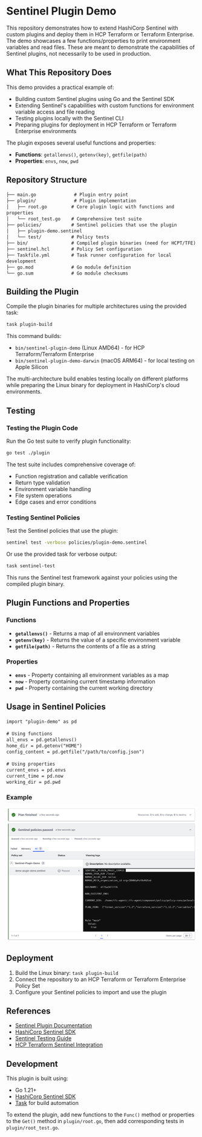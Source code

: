 # Sentinel Plugin Demo

This repository demonstrates how to extend HashiCorp Sentinel with custom plugins and deploy them in HCP Terraform or Terraform Enterprise. The demo showcases a few functions/properties to print environment variables and read files. These are meant to demonstrate the capabilities of Sentinel plugins, not necessarily to be used in production.

## What This Repository Does

This demo provides a practical example of:

- Building custom Sentinel plugins using Go and the Sentinel SDK
- Extending Sentinel's capabilities with custom functions for environment variable access and file reading
- Testing plugins locally with the Sentinel CLI
- Preparing plugins for deployment in HCP Terraform or Terraform Enterprise environments

The plugin exposes several useful functions and properties:

- **Functions**: `getallenvs()`, `getenv(key)`, `getfile(path)`
- **Properties**: `envs`, `now`, `pwd`

## Repository Structure

```text
├── main.go              # Plugin entry point
├── plugin/              # Plugin implementation
│   ├── root.go         # Core plugin logic with functions and properties
│   └── root_test.go    # Comprehensive test suite
├── policies/           # Sentinel policies that use the plugin
│   ├── plugin-demo.sentinel
│   └── test/           # Policy tests
├── bin/                # Compiled plugin binaries (need for HCPT/TFE)
├── sentinel.hcl        # Policy Set configuration
├── Taskfile.yml        # Task runner configuration for local development
├── go.mod              # Go module definition
└── go.sum              # Go module checksums
```

## Building the Plugin

Compile the plugin binaries for multiple architectures using the provided task:

```bash
task plugin-build
```

This command builds:

- `bin/sentinel-plugin-demo` (Linux AMD64) - for HCP Terraform/Terraform Enterprise
- `bin/sentinel-plugin-demo-darwin` (macOS ARM64) - for local testing on Apple Silicon

The multi-architecture build enables testing locally on different platforms while preparing the Linux binary for deployment in HashiCorp's cloud environments.

## Testing

### Testing the Plugin Code

Run the Go test suite to verify plugin functionality:

```bash
go test ./plugin
```

The test suite includes comprehensive coverage of:

- Function registration and callable verification
- Return type validation
- Environment variable handling
- File system operations
- Edge cases and error conditions

### Testing Sentinel Policies

Test the Sentinel policies that use the plugin:

```bash
sentinel test -verbose policies/plugin-demo.sentinel
```

Or use the provided task for verbose output:

```bash
task sentinel-test
```

This runs the Sentinel test framework against your policies using the compiled plugin binary.

## Plugin Functions and Properties

### Functions

- **`getallenvs()`** - Returns a map of all environment variables
- **`getenv(key)`** - Returns the value of a specific environment variable
- **`getfile(path)`** - Returns the contents of a file as a string

### Properties

- **`envs`** - Property containing all environment variables as a map
- **`now`** - Property containing current timestamp information
- **`pwd`** - Property containing the current working directory

## Usage in Sentinel Policies

```hcl
import "plugin-demo" as pd

# Using functions
all_envs = pd.getallenvs()
home_dir = pd.getenv("HOME")
config_content = pd.getfile("/path/to/config.json")

# Using properties
current_envs = pd.envs
current_time = pd.now
working_dir = pd.pwd
```

### Example

![](images/demo-example.png)

## Deployment

1. Build the Linux binary: `task plugin-build`
2. Connect the repository to an HCP Terraform or Terraform Enterprise Policy Set
3. Configure your Sentinel policies to import and use the plugin

## References

- [Sentinel Plugin Documentation](https://developer.hashicorp.com/sentinel/docs/extending/plugins)
- [HashiCorp Sentinel SDK](https://github.com/hashicorp/sentinel-sdk)
- [Sentinel Testing Guide](https://developer.hashicorp.com/sentinel/docs/writing/testing)
- [HCP Terraform Sentinel Integration](https://developer.hashicorp.com/terraform/cloud-docs/policy-enforcement)

## Development

This plugin is built using:

- Go 1.21+
- [HashiCorp Sentinel SDK](https://github.com/hashicorp/sentinel-sdk)
- [Task](https://taskfile.dev/) for build automation

To extend the plugin, add new functions to the `Func()` method or properties to the `Get()` method in `plugin/root.go`, then add corresponding tests in `plugin/root_test.go`.
